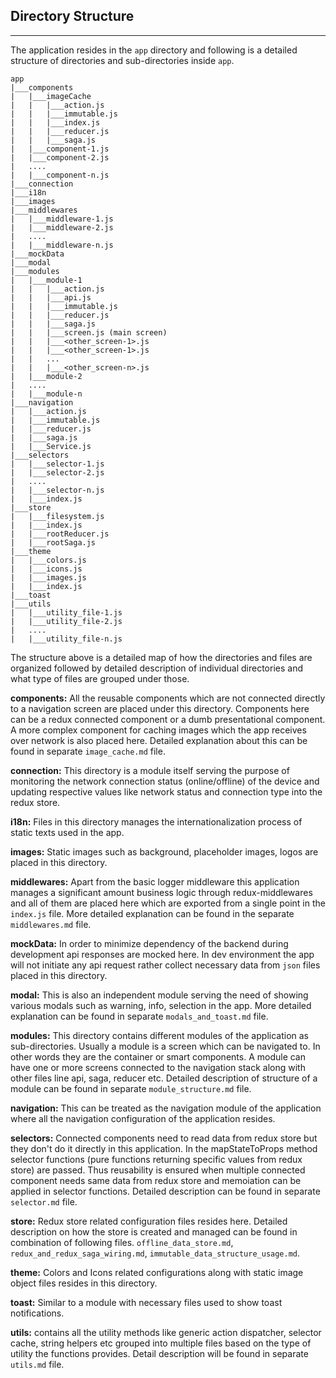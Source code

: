 
## Directory Structure

---
The application resides in the `app` directory and following is a detailed structure of directories and sub-directories inside `app`.

```
app
|___components
|   |___imageCache
|   |   |___action.js
|   |   |___immutable.js
|   |   |___index.js
|   |   |___reducer.js
|   |   |___saga.js
|   |___component-1.js
|   |___component-2.js
|   ....
|   |___component-n.js
|___connection
|___i18n
|___images
|___middlewares
|   |___middleware-1.js
|   |___middleware-2.js
|   ....
|   |___middleware-n.js
|___mockData
|___modal
|___modules
|   |___module-1
|   |   |___action.js
|   |   |___api.js
|   |   |___immutable.js
|   |   |___reducer.js
|   |   |___saga.js
|   |   |___screen.js (main screen)
|   |   |___<other_screen-1>.js
|   |   |___<other_screen-1>.js
|   |   ...
|   |   |___<other_screen-n>.js
|   |___module-2
|   ....
|   |___module-n
|___navigation
|   |___action.js
|   |___immutable.js
|   |___reducer.js
|   |___saga.js
|   |___Service.js
|___selectors
|   |___selector-1.js
|   |___selector-2.js
|   ....
|   |___selector-n.js
|   |___index.js
|___store
|   |___filesystem.js
|   |___index.js
|   |___rootReducer.js
|   |___rootSaga.js
|___theme
|   |___colors.js
|   |___icons.js
|   |___images.js
|   |___index.js
|___toast
|___utils
|   |___utility_file-1.js
|   |___utility_file-2.js
|   ....
|   |___utility_file-n.js
```

The structure above is a detailed map of how the directories and files are organized followed by detailed description of individual directories and what type of files are grouped under those.


**components:** All the reusable components which are not connected directly to a navigation screen are placed under this directory. Components here can be a redux connected component or a dumb presentational component. A more complex component for caching images which the app receives over network is also placed here. Detailed explanation about this can be found in separate `image_cache.md` file.

**connection:** This directory is a module itself serving the purpose of monitoring the network connection status (online/offline) of the device and updating respective values like network status and connection type into the redux store.

**i18n:** Files in this directory manages the internationalization process of static texts used in the app.


**images:** Static images such as background, placeholder images, logos are placed in this directory.

**middlewares:** Apart from the basic logger middleware this application manages a significant amount business logic through redux-middlewares and all of them are placed here which are exported from a single point in the `index.js` file. More detailed explanation can be found in the separate `middlewares.md` file.

**mockData:** In order to minimize dependency of the backend during development api responses are mocked here. In dev environment the app will not initiate any api request rather collect necessary data from `json` files placed in this directory.

**modal:** This is also an independent module serving the need of showing various modals such as warning, info, selection in the app. More detailed explanation can be found in separate `modals_and_toast.md` file.

**modules:** This directory contains different modules of the application as sub-directories. Usually a module is a screen which can be navigated to. In other words they are the container or smart components. A module can have one or more screens connected to the navigation stack along with other files line api, saga, reducer etc. Detailed description of structure of a module can be found in separate `module_structure.md` file.

**navigation:** This can be treated as the navigation module of the application where all the navigation configuration of the application resides.

**selectors:** Connected components need to read data from redux store but they don't do it directly in this application. In the mapStateToProps method selector functions (pure functions returning specific values from redux store) are passed. Thus reusability is ensured when multiple connected component needs same data from redux store and memoiation can be applied in selector functions. Detailed description can be found in separate `selector.md` file.

**store:** Redux store related configuration files resides here. Detailed description on how the store is created and managed can be found in combination of following files. `offline_data_store.md`, `redux_and_redux_saga_wiring.md`, `immutable_data_structure_usage.md`.

**theme:** Colors and Icons related configurations along with static image object files resides in this directory.

**toast:** Similar to a module with necessary files used to show toast notifications.

**utils:** contains all the utility methods like generic action dispatcher, selector cache, string helpers etc grouped into multiple files based on the type of utility the functions provides. Detail description will be found in separate `utils.md` file.